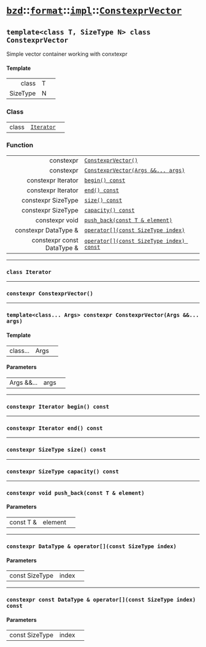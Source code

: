 # [`bzd`](../../../../index.md)::[`format`](../../../index.md)::[`impl`](../../index.md)::[`ConstexprVector`](../index.md)

## `template<class T, SizeType N> class ConstexprVector`
Simple vector container working with conxtexpr
#### Template
||||
|---:|:---|:---|
|class|T||
|SizeType|N||
### Class
||||
|---:|:---|:---|
|class|[`Iterator`](iterator/index.md)||
### Function
||||
|---:|:---|:---|
|constexpr|[`ConstexprVector()`](./index.md)||
|constexpr|[`ConstexprVector(Args &&... args)`](./index.md)||
|constexpr Iterator|[`begin() const`](./index.md)||
|constexpr Iterator|[`end() const`](./index.md)||
|constexpr SizeType|[`size() const`](./index.md)||
|constexpr SizeType|[`capacity() const`](./index.md)||
|constexpr void|[`push_back(const T & element)`](./index.md)||
|constexpr DataType &|[`operator[](const SizeType index)`](./index.md)||
|constexpr const DataType &|[`operator[](const SizeType index) const`](./index.md)||
------
### `class Iterator`

------
### `constexpr ConstexprVector()`

------
### `template<class... Args> constexpr ConstexprVector(Args &&... args)`

#### Template
||||
|---:|:---|:---|
|class...|Args||
#### Parameters
||||
|---:|:---|:---|
|Args &&...|args||
------
### `constexpr Iterator begin() const`

------
### `constexpr Iterator end() const`

------
### `constexpr SizeType size() const`

------
### `constexpr SizeType capacity() const`

------
### `constexpr void push_back(const T & element)`

#### Parameters
||||
|---:|:---|:---|
|const T &|element||
------
### `constexpr DataType & operator[](const SizeType index)`

#### Parameters
||||
|---:|:---|:---|
|const SizeType|index||
------
### `constexpr const DataType & operator[](const SizeType index) const`

#### Parameters
||||
|---:|:---|:---|
|const SizeType|index||
